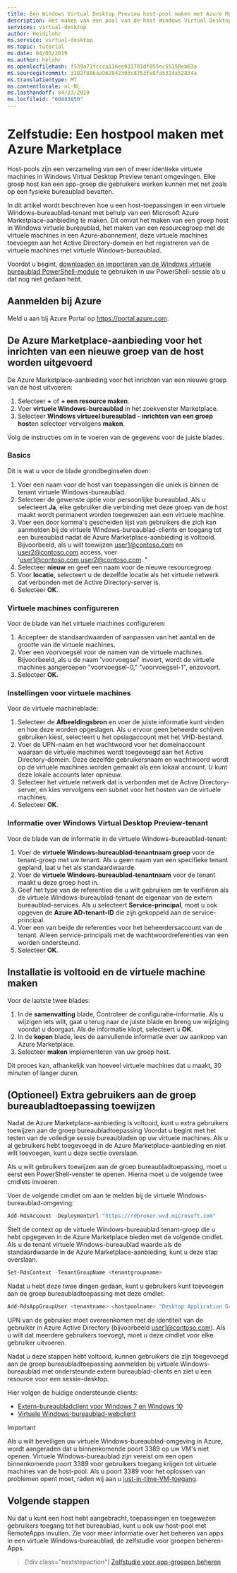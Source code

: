 ```yaml
---
title: Een Windows Virtual Desktop Preview host-pool maken met Azure Marketplace - Azure
description: Het maken van een pool van de host Windows Virtual Desktop Preview met Azure Marketplace.
services: virtual-desktop
author: Heidilohr
ms.service: virtual-desktop
ms.topic: tutorial
ms.date: 04/05/2019
ms.author: helohr
ms.openlocfilehash: f539a71fccca116ee031781df855ec55158eb63a
ms.sourcegitcommit: 3102f886aa962842303c8753fe8fa5324a52834a
ms.translationtype: MT
ms.contentlocale: nl-NL
ms.lasthandoff: 04/23/2019
ms.locfileid: "60883850"
---
```

# <a name="tutorial-create-a-host-pool-with-azure-marketplace"></a>Zelfstudie: Een hostpool maken met Azure Marketplace

Host-pools zijn een verzameling van een of meer identieke virtuele machines in Windows Virtual Desktop Preview tenant omgevingen. Elke groep host kan een app-groep die gebruikers werken kunnen met net zoals op een fysieke bureaublad bevatten.

In dit artikel wordt beschreven hoe u een host-toepassingen in een virtuele Windows-bureaublad-tenant met behulp van een Microsoft Azure Marketplace-aanbieding te maken. Dit omvat het maken van een groep host in Windows virtuele bureaublad, het maken van een resourcegroep met de virtuele machines in een Azure-abonnement, deze virtuele machines toevoegen aan het Active Directory-domein en het registreren van de virtuele machines met virtuele Windows-bureaublad.

Voordat u begint, [downloaden en importeren van de Windows virtuele bureaublad PowerShell-module](https://docs.microsoft.com/powershell/windows-virtual-desktop/overview) te gebruiken in uw PowerShell-sessie als u dat nog niet gedaan hebt.

## <a name="sign-in-to-azure"></a>Aanmelden bij Azure

Meld u aan bij Azure Portal op <https://portal.azure.com>.

## <a name="run-the-azure-marketplace-offering-to-provision-a-new-host-pool"></a>De Azure Marketplace-aanbieding voor het inrichten van een nieuwe groep van de host worden uitgevoerd

De Azure Marketplace-aanbieding voor het inrichten van een nieuwe groep van de host uitvoeren:

1. Selecteer **+** of **+ een resource maken**.
2. Voer **virtuele Windows-bureaublad** in het zoekvenster Marketplace.
3. Selecteer **Windows virtueel bureaublad - inrichten van een groep host**en selecteer vervolgens **maken**.

Volg de instructies om in te voeren van de gegevens voor de juiste blades.

### <a name="basics"></a>Basics

Dit is wat u voor de blade grondbeginselen doen:

1. Voer een naam voor de host van toepassingen die uniek is binnen de tenant virtuele Windows-bureaublad.
2. Selecteer de gewenste optie voor persoonlijke bureaublad. Als u selecteert **Ja**, elke gebruiker die verbinding met deze groep van de host maakt wordt permanent worden toegewezen aan een virtuele machine.
3. Voer een door komma's gescheiden lijst van gebruikers die zich kan aanmelden bij de virtuele Windows-bureaublad-clients en toegang tot een bureaublad nadat de Azure Marketplace-aanbieding is voltooid. Bijvoorbeeld, als u wilt toewijzen user1@contoso.com en user2@contoso.com access, voer 'user1@contoso.com,user2@contoso.com. "
4. Selecteer **nieuw** en geef een naam voor de nieuwe resourcegroep.
5. Voor **locatie**, selecteert u de dezelfde locatie als het virtuele netwerk dat verbonden met de Active Directory-server is.
6. Selecteer **OK**.

### <a name="configure-virtual-machines"></a>Virtuele machines configureren

Voor de blade van het virtuele machines configureren:

1. Accepteer de standaardwaarden of aanpassen van het aantal en de grootte van de virtuele machines.
2. Voer een voorvoegsel voor de namen van de virtuele machines. Bijvoorbeeld, als u de naam 'voorvoegsel' invoert, wordt de virtuele machines aangeroepen "voorvoegsel-0," "voorvoegsel-1", enzovoort.
3. Selecteer **OK**.

### <a name="virtual-machine-settings"></a>Instellingen voor virtuele machines

Voor de virtuele machineblade:

1. Selecteer de **Afbeeldingsbron** en voer de juiste informatie kunt vinden en hoe deze worden opgeslagen. Als u ervoor geen beheerde schijven gebruiken kiest, selecteert u het opslagaccount met het VHD-bestand.
2. Voer de UPN-naam en het wachtwoord voor het domeinaccount waaraan de virtuele machines wordt toegevoegd aan het Active Directory-domein. Deze dezelfde gebruikersnaam en wachtwoord wordt op de virtuele machines worden gemaakt als een lokaal account. U kunt deze lokale accounts later opnieuw.
3. Selecteer het virtuele netwerk dat is verbonden met de Active Directory-server, en kies vervolgens een subnet voor het hosten van de virtuele machines.
4. Selecteer **OK**.

### <a name="windows-virtual-desktop-preview-tenant-information"></a>Informatie over Windows Virtual Desktop Preview-tenant

Voor de blade van de informatie in de virtuele Windows-bureaublad-tenant:

1. Voer de **virtuele Windows-bureaublad-tenantnaam groep** voor de tenant-groep met uw tenant. Als u geen naam van een specifieke tenant gepland, laat u het als standaardwaarde.
2. Voer de **virtuele Windows-bureaublad-tenantnaam** voor de tenant maakt u deze groep host in.
3. Geef het type van de referenties die u wilt gebruiken om te verifiëren als de virtuele Windows-bureaublad-tenant de eigenaar van de extern bureaublad-services. Als u selecteert **Service-principal**, moet u ook opgeven de **Azure AD-tenant-ID** die zijn gekoppeld aan de service-principal.
4. Voer een van beide de referenties voor het beheerdersaccount van de tenant. Alleen service-principals met de wachtwoordreferenties van een worden ondersteund.
5. Selecteer **OK**.

## <a name="complete-setup-and-create-the-virtual-machine"></a>Installatie is voltooid en de virtuele machine maken

Voor de laatste twee blades:

1. In de **samenvatting** blade, Controleer de configuratie-informatie. Als u wijzigen iets wilt, gaat u terug naar de juiste blade en breng uw wijziging voordat u doorgaat. Als de informatie klopt, selecteert u **OK**.
2. In de **kopen** blade, lees de aanvullende informatie over uw aankoop van Azure Marketplace.
3. Selecteer **maken** implementeren van uw groep host.

Dit proces kan, afhankelijk van hoeveel virtuele machines dat u maakt, 30 minuten of langer duren.

## <a name="optional-assign-additional-users-to-the-desktop-application-group"></a>(Optioneel) Extra gebruikers aan de groep bureaubladtoepassing toewijzen

Nadat de Azure Marketplace-aanbieding is voltooid, kunt u extra gebruikers toewijzen aan de groep bureaubladtoepassing Voordat u begint met het testen van de volledige sessie bureaubladen op uw virtuele machines. Als u al gebruikers hebt toegevoegd in de Azure Marketplace-aanbieding en niet wilt toevoegen, kunt u deze sectie overslaan.

Als u wilt gebruikers toewijzen aan de groep bureaubladtoepassing, moet u eerst een PowerShell-venster te openen. Hierna moet u de volgende twee cmdlets invoeren.

Voer de volgende cmdlet om aan te melden bij de virtuele Windows-bureaublad-omgeving:

```powershell
Add-RdsAccount -DeploymentUrl "https://rdbroker.wvd.microsoft.com"
```

Stelt de context op de virtuele Windows-bureaublad tenant-groep die u hebt opgegeven in de Azure Marketplace bieden met de volgende cmdlet. Als u de tenant virtuele Windows-bureaublad waarde als de standaardwaarde in de Azure Marketplace-aanbieding, kunt u deze stap overslaan.

```powershell
Set-RdsContext -TenantGroupName <tenantgroupname>
```

Nadat u hebt deze twee dingen gedaan, kunt u gebruikers kunt toevoegen aan de groep bureaubladtoepassing met deze cmdlet:

```powershell
Add-RdsAppGroupUser <tenantname> <hostpoolname> "Desktop Application Group" -UserPrincipalName <userupn>
```

UPN van de gebruiker moet overeenkomen met de identiteit van de gebruiker in Azure Active Directory (bijvoorbeeld user1@contoso.com). Als u wilt dat meerdere gebruikers toevoegt, moet u deze cmdlet voor elke gebruiker uitvoeren.

Nadat u deze stappen hebt voltooid, kunnen gebruikers die zijn toegevoegd aan de groep bureaubladtoepassing aanmelden bij virtuele Windows-bureaublad met ondersteunde extern bureaublad-clients en ziet u een resource voor een sessie-desktop.

Hier volgen de huidige ondersteunde clients:

- [Extern-bureaubladclient voor Windows 7 en Windows 10](connect-windows-7-and-10.md)
- [Virtuele Windows-bureaublad-webclient](connect-web.md)

>[!IMPORTANT]
>Als u wilt beveiligen uw virtuele Windows-bureaublad-omgeving in Azure, wordt aangeraden dat u binnenkomende poort 3389 op uw VM's niet openen. Virtuele Windows-bureaublad zijn vereist om een open binnenkomende poort 3389 voor gebruikers toegang krijgen tot virtuele machines van de host-pool. Als u poort 3389 voor het oplossen van problemen opent moet, raden wij aan u [just-in-time-VM-toegang](https://docs.microsoft.com/en-us/azure/security-center/security-center-just-in-time).

## <a name="next-steps"></a>Volgende stappen

Nu dat u kunt een host hebt aangebracht, toepassingen en toegewezen gebruikers toegang tot het bureaublad, kunt u ook uw host-pool met RemoteApps invullen. Zie voor meer informatie over het beheren van apps in een virtuele Windows-bureaublad, de zelfstudie voor groepen beheren-Apps.

> [!div class="nextstepaction"]
> [Zelfstudie voor app-groepen beheren](./manage-app-groups.md)
